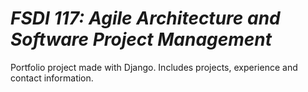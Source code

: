 # _FSDI 117: Agile Architecture and Software Project Management_

Portfolio project made with Django. Includes projects, experience and contact information.